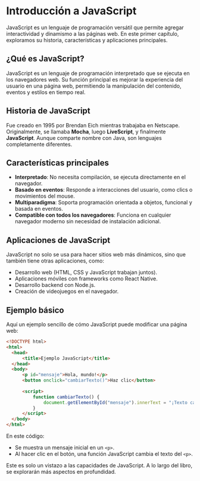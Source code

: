 # Introducción a JavaScript

JavaScript es un lenguaje de programación versátil que permite agregar interactividad y dinamismo a las páginas web. En este primer capítulo, exploramos su historia, características y aplicaciones principales.

## ¿Qué es JavaScript?
JavaScript es un lenguaje de programación interpretado que se ejecuta en los navegadores web. Su función principal es mejorar la experiencia del usuario en una página web, permitiendo la manipulación del contenido, eventos y estilos en tiempo real.

## Historia de JavaScript
Fue creado en 1995 por Brendan Eich mientras trabajaba en Netscape. Originalmente, se llamaba **Mocha**, luego **LiveScript**, y finalmente **JavaScript**. Aunque comparte nombre con Java, son lenguajes completamente diferentes.

## Características principales
- **Interpretado**: No necesita compilación, se ejecuta directamente en el navegador.
- **Basado en eventos**: Responde a interacciones del usuario, como clics o movimientos del mouse.
- **Multiparadigma**: Soporta programación orientada a objetos, funcional y basada en eventos.
- **Compatible con todos los navegadores**: Funciona en cualquier navegador moderno sin necesidad de instalación adicional.

## Aplicaciones de JavaScript
JavaScript no solo se usa para hacer sitios web más dinámicos, sino que también tiene otras aplicaciones, como:
- Desarrollo web (HTML, CSS y JavaScript trabajan juntos).
- Aplicaciones móviles con frameworks como React Native.
- Desarrollo backend con Node.js.
- Creación de videojuegos en el navegador.

## Ejemplo básico
Aquí un ejemplo sencillo de cómo JavaScript puede modificar una página web:

```html
<!DOCTYPE html>
<html>
  <head>
      <title>Ejemplo JavaScript</title>
  </head>
  <body>
      <p id="mensaje">Hola, mundo!</p>
      <button onclick="cambiarTexto()">Haz clic</button>
  
      <script>
          function cambiarTexto() {
              document.getElementById("mensaje").innerText = "¡Texto cambiado!";
          }
      </script>
  </body>
</html>
```

En este código:
- Se muestra un mensaje inicial en un `<p>`.
- Al hacer clic en el botón, una función JavaScript cambia el texto del `<p>`.

Este es solo un vistazo a las capacidades de JavaScript. A lo largo del libro, se explorarán más aspectos en profundidad.

